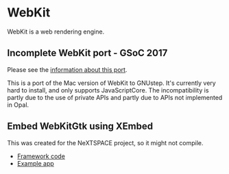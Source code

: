 # WebKit

WebKit is a web rendering engine.

## Incomplete WebKit port - GSoC 2017

Please see the [information about this port](https://gist.github.com/theiostream/7b9e83997320ccade6b5ec749cdc3573).

This is a port of the Mac version of WebKit to GNUstep. It's currently very hard to install, and only supports JavaScriptCore. The incompatibility is partly due to the use of private APIs and partly due to APIs not implemented in Opal.

## Embed WebKitGtk using XEmbed

This was created for the NeXTSPACE project, so it might not compile.

* [Framework code](https://github.com/onflapp/nextspace/tree/webbrowser/Frameworks/GTKWebKit)
* [Example app](https://github.com/onflapp/nextspace/tree/webbrowser/Applications/WebBrowser)